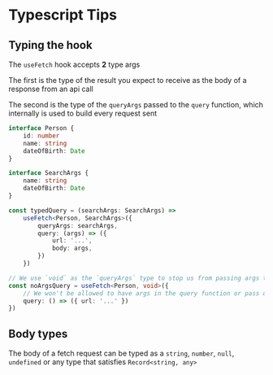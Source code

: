 # Typescript Tips

## Typing the hook

The `useFetch` hook accepts __2__ type args

The first is the type of the result you expect to receive as the body of a response from an api call

The second is the type of the `queryArgs` passed to the `query` function, which internally is used to build every request sent

```ts
interface Person {
    id: number
    name: string
    dateOfBirth: Date
}

interface SearchArgs {
    name: string
    dateOfBirth: Date
}

const typedQuery = (searchArgs: SearchArgs) => 
    useFetch<Person, SearchArgs>({
        queryArgs: searchArgs,
        query: (args) => ({
            url: '...',
            body: args,
        })
    })

// We use `void` as the `queryArgs` type to stop us from passing args to the request builder in either the hook args or trigger function
const noArgsQuery = useFetch<Person, void>({
    // We won't be allowed to have args in the query function or pass queryArgs to the hook at all
    query: () => ({ url: '...' })
})
```

## Body types

The body of a fetch request can be typed as a `string`, `number`, `null`, `undefined` or any type that satisfies `Record<string, any>`
